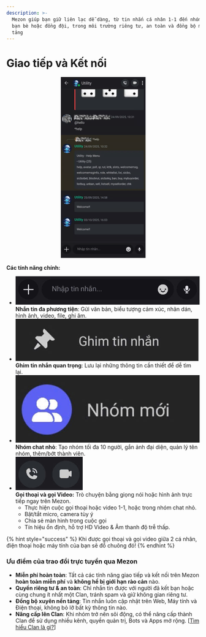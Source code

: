 ```yaml
---
description: >-
  Mezon giúp bạn giữ liên lạc dễ dàng, từ tin nhắn cá nhân 1-1 đến nhóm nhỏ với
  bạn bè hoặc đồng đội, trong môi trường riêng tư, an toàn và đồng bộ mọi nền
  tảng
---
```


# Giao tiếp và Kết nối

<div align="center"><figure><img src="../.gitbook/assets/image (6).png" alt="" width="221"><figcaption></figcaption></figure></div>

**Các tính năng chính:**

* ![](<../.gitbook/assets/image (7).png>)\
  **Nhắn tin đa phương tiện**: Gửi văn bản, biểu tượng cảm xúc, nhãn dán, hình ảnh, video, file, ghi âm.
* <img src="../.gitbook/assets/image (8).png" alt="" data-size="original">\
  **Ghim tin nhắn quan trọng**: Lưu lại những thông tin cần thiết để dễ tìm lại.
* ![](<../.gitbook/assets/image (9).png>)\
  **Nhóm chat nhỏ**: Tạo nhóm tối đa 10 người, gắn ảnh đại diện, quản lý tên nhóm, thêm/bớt thành viên.
* ![](<../.gitbook/assets/image (10).png>)\
  **Gọi thoại và gọi Video:** Trò chuyện bằng giọng nói hoặc hình ảnh trực tiếp ngay trên Mezon.
  * Thực hiện cuộc gọi thoại hoặc video 1-1, hoặc trong nhóm chat nhỏ.&#x20;
  * Bật/tắt micro, camera tùy ý
  * Chia sẻ màn hình trong cuộc gọi
  * Tín hiệu ổn định, hỗ trợ HD Video & Âm thanh độ trễ thấp.

{% hint style="success" %}
Khi được gọi thoại và gọi video giữa 2 cá nhân, điện thoại hoặc máy tính của bạn sẽ đổ chuông đó!
{% endhint %}

### **Ưu điểm của trao đổi trực tuyền qua Mezon**

* **Miễn phí hoàn toàn**: Tất cả các tính năng giao tiếp và kết nối trên Mezon **hoàn toàn miễn phí** và **không hề bị giới hạn rào cản** nào.&#x20;
* **Quyền riêng tư & an toàn**: Chỉ nhắn tin được với người đã kết bạn hoặc cùng chung ít nhất một Clan, tránh spam và giữ không gian riêng tư.
* **Đồng bộ xuyên nền tảng**: Tin nhắn luôn cập nhật trên Web, Máy tính và Điện thoại, không bỏ lỡ bất kỳ thông tin nào.
* **Nâng cấp lên Clan**: Khi nhóm trở nên sôi động, có thể nâng cấp thành Clan để sử dụng nhiều kênh, quyền quản trị, Bots và Apps mở rộng. \[[Tìm hiểu Clan là gì?](../clan/clan-la-gi.md)]
